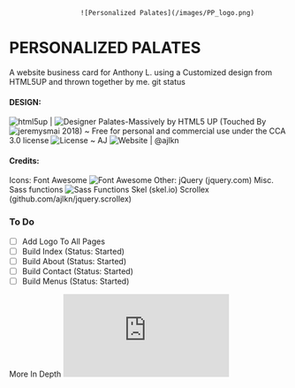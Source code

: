                       ![Personalized Palates](/images/PP_logo.png)

# PERSONALIZED PALATES
A website business card for Anthony L. using a Customized design from HTML5UP and thrown together by me.
git status
#### DESIGN:
![html5up](https://html5up.net) | ![Designer](@ajlkn)
Palates-Massively by HTML5 UP (Touched By ![jeremysmai](http://phantominc.net) 2018)
~ Free for personal and commercial use under the CCA 3.0 license ![License](html5up.net/license)
~ AJ ![Website](aj@lkn.io) | @ajlkn

#### Credits:
  Icons:
		Font Awesome ![Font Awesome](fortawesome.github.com/Font-Awesome)
	Other:
		jQuery (jquery.com)
		Misc. Sass functions ![Sass Functions](@HugoGiraudel)
		Skel (skel.io)
		Scrollex (github.com/ajlkn/jquery.scrollex)

### To Do
 - [ ] Add Logo To All Pages
 - [ ] Build Index (Status: Started)
 - [ ] Build About (Status: Started)
 - [ ] Build Contact (Status: Started)
 - [ ] Build Menus (Status: Started)

More In Depth ![To Do](https://jeremysmai.github.io/palates-massively/Palates_SitePlan.html)
